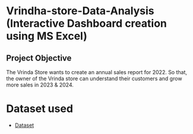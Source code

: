 # Vrindha-store-Data-Analysis (Interactive Dashboard creation using MS Excel)
## Project Objective
The Vrinda Store wants to create an annual sales report for 2022. So that, the owner of the Vrinda store can understand their customers and grow more sales in 2023 & 2024.

# Dataset used 
- <a href="https://github.com/ritikbh193/Data-Analysis-Dashboard/blob/main/Vrinda%20Data%20Analysis2.xlsx">Dataset<a/>
